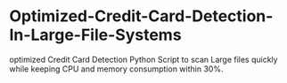# Optimized-Credit-Card-Detection-In-Large-File-Systems
optimized Credit Card Detection Python Script to scan Large files quickly while keeping CPU and memory consumption within 30%.

